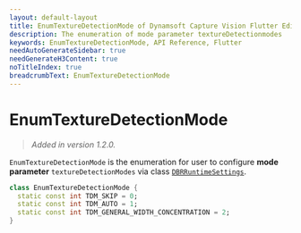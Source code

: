 ```yaml
---
layout: default-layout
title: EnumTextureDetectionMode of Dynamsoft Capture Vision Flutter Edition
description: The enumeration of mode parameter textureDetectionmodes
keywords: EnumTextureDetectionMode, API Reference, Flutter
needAutoGenerateSidebar: true
needGenerateH3Content: true
noTitleIndex: true
breadcrumbText: EnumTextureDetectionMode
---
```


# EnumTextureDetectionMode

> *Added in version 1.2.0.*

`EnumTextureDetectionMode` is the enumeration for user to configure **mode parameter** `textureDetectionModes` via class [`DBRRuntimeSettings`](class-dbr-runtime-settings.md).

```dart
class EnumTextureDetectionMode {
  static const int TDM_SKIP = 0;
  static const int TDM_AUTO = 1;
  static const int TDM_GENERAL_WIDTH_CONCENTRATION = 2;
}
```
